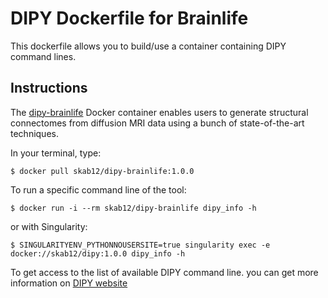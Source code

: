 # DIPY Dockerfile for Brainlife

This dockerfile allows you to build/use a container containing DIPY command lines.

## Instructions

The [dipy-brainlife](https://hub.docker.com/r/skab12/dipy-brainlife/) Docker
container enables users to generate structural connectomes from diffusion MRI data using
a bunch of state-of-the-art techniques.

In your terminal, type:
```{bash}
$ docker pull skab12/dipy-brainlife:1.0.0
```

To run a specific command line of the tool:

```{bash}
$ docker run -i --rm skab12/dipy-brainlife dipy_info -h
```

or  with Singularity:

```{bash}
$ SINGULARITYENV_PYTHONNOUSERSITE=true singularity exec -e docker://skab12/dipy:1.0.0 dipy_info -h
```

To get access to the list of available DIPY command line. you can get more information
on [DIPY website](https://dipy.org/documentation/1.0.0./reference_cmd/)
